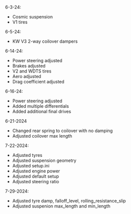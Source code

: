 6-3-24:
- Cosmic suspension
- V1 tires

6-5-24:
- KW V3 2-way coilover dampers

6-14-24:
- Power steering adjusted
- Brakes adjusted
- V2 and WDTS tires
- Aero adjusted
- Drag coefficient adjusted

6-16-24:
- Power steering adjusted
- Added multiple differentials
- Added additional final drives

6-21-2024
- Changed rear spring to coilover with no damping
- Adjusted coilover max length

7-22-2024:
- Adjusted tyres
- Adjusted suspension geometry
- Adjusted setup.ini
- Adjusted engine power
- Adjusted default setup
- Adjusted steering ratio

7-29-2024:
- Adjusted tyre damp, falloff_level, rolling_resistance_slip
- Adjusted suspenion max_length and min_length
